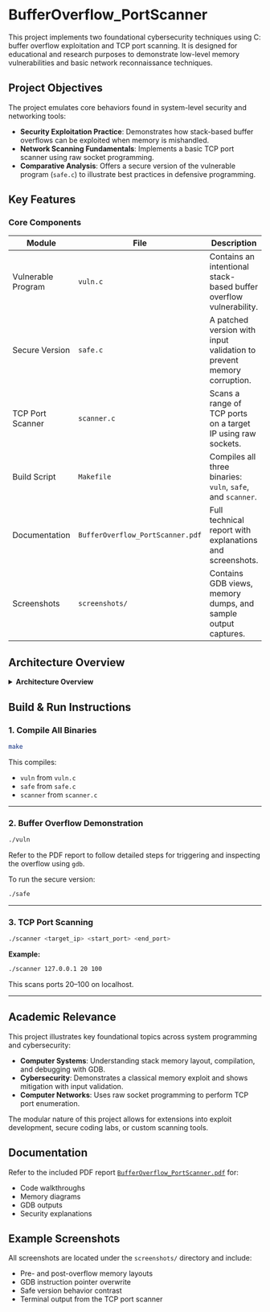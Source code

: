# BufferOverflow_PortScanner

This project implements two foundational cybersecurity techniques using C: buffer overflow exploitation and TCP port scanning. It is designed for educational and research purposes to demonstrate low-level memory vulnerabilities and basic network reconnaissance techniques.

## Project Objectives

The project emulates core behaviors found in system-level security and networking tools:

- **Security Exploitation Practice**: Demonstrates how stack-based buffer overflows can be exploited when memory is mishandled.
- **Network Scanning Fundamentals**: Implements a basic TCP port scanner using raw socket programming.
- **Comparative Analysis**: Offers a secure version of the vulnerable program (`safe.c`) to illustrate best practices in defensive programming.

## Key Features

### Core Components

| Module             | File                   | Description                                                                 |
|--------------------|------------------------|-----------------------------------------------------------------------------|
| Vulnerable Program | `vuln.c`               | Contains an intentional stack-based buffer overflow vulnerability.          |
| Secure Version     | `safe.c`               | A patched version with input validation to prevent memory corruption.       |
| TCP Port Scanner   | `scanner.c`            | Scans a range of TCP ports on a target IP using raw sockets.                |
| Build Script       | `Makefile`             | Compiles all three binaries: `vuln`, `safe`, and `scanner`.                 |
| Documentation      | `BufferOverflow_PortScanner.pdf` | Full technical report with explanations and screenshots.              |
| Screenshots        | `screenshots/`         | Contains GDB views, memory dumps, and sample output captures.              |

## Architecture Overview

<details>
<summary><strong>Architecture Overview</strong></summary>

```bash
BufferOverflow_PortScanner/
├── vuln.c                      # Vulnerable buffer overflow demo
├── safe.c                      # Secure version with input protection
├── scanner.c                   # TCP port scanner via socket programming
├── screenshots/                # GDB and terminal capture images
├── BufferOverflow_PortScanner.pdf  # Full write-up with explanations
├── Makefile                    # Compiler instructions
├── .gitignore
└── README.md                   # Project documentation
```
</details>

## Build & Run Instructions

### 1. Compile All Binaries

```bash
make
```

This compiles:

- `vuln` from `vuln.c`
- `safe` from `safe.c`
- `scanner` from `scanner.c`

---

### 2. Buffer Overflow Demonstration

```bash
./vuln
```

Refer to the PDF report to follow detailed steps for triggering and inspecting the overflow using `gdb`.

To run the secure version:

```bash
./safe
```

---

### 3. TCP Port Scanning

```bash
./scanner <target_ip> <start_port> <end_port>
```

**Example:**

```bash
./scanner 127.0.0.1 20 100
```

This scans ports 20–100 on localhost.

---

## Academic Relevance

This project illustrates key foundational topics across system programming and cybersecurity:

- **Computer Systems**: Understanding stack memory layout, compilation, and debugging with GDB.
- **Cybersecurity**: Demonstrates a classical memory exploit and shows mitigation with input validation.
- **Computer Networks**: Uses raw socket programming to perform TCP port enumeration.

The modular nature of this project allows for extensions into exploit development, secure coding labs, or custom scanning tools.

## Documentation

Refer to the included PDF report [`BufferOverflow_PortScanner.pdf`](BufferOverflow_PortScanner.pdf) for:

- Code walkthroughs
- Memory diagrams
- GDB outputs
- Security explanations

## Example Screenshots

All screenshots are located under the `screenshots/` directory and include:

- Pre- and post-overflow memory layouts
- GDB instruction pointer overwrite
- Safe version behavior contrast
- Terminal output from the TCP port scanner



